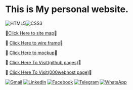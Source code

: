 # This is My personal website.
  ![HTML5](https://img.shields.io/badge/html5-%23E34F26.svg?style=for-the-badge&logo=html5&logoColor=white)![CSS3](https://img.shields.io/badge/css3-%231572B6.svg?style=for-the-badge&logo=css3&logoColor=white)

:large_orange_diamond:<a href="https://www.gloomaps.com/XncDYn2thp" target="_blank">Click Here to site map</a>:link:

:large_orange_diamond:  <a href="https://wireframe.cc/Vu6SO6" target="_blank">Click Here to wire frame</a>:link:
                                                               
:large_orange_diamond: <a href="https://www.figma.com/file/MTxffVVN0kGB2kx4HPEldm/MyWebPage?node-id=0%3A1" target="_blank">Click Here to mockup</a>:link:

:large_orange_diamond: <a href="https://tharindulala.github.io/MyProfile/" target="_blank">Click Here To Visit(github pages)</a>:link:

:large_orange_diamond: <a href="https://tharindulala.000webhostapp.com/" target="_blank">Click Here To Visit(000webhost page)</a>:link:


<a href="mailto:lalanthatharindu@gmail.com">![Gmail](https://img.shields.io/badge/Gmail-D14836?style=for-the-badge&logo=gmail&logoColor=white)</a> <a href="https://www.linkedin.com/in/tharindu-lalantha/">![LinkedIn](https://img.shields.io/badge/linkedin-%230077B5.svg?style=for-the-badge&logo=linkedin&logoColor=white)</a> <a href="https://www.facebook.com/kad.tl.5">![Facebook](https://img.shields.io/badge/Facebook-%231877F2.svg?style=for-the-badge&logo=Facebook&logoColor=white)</a> <a href="https://telegram.me/TharinduLala">![Telegram](https://img.shields.io/badge/Telegram-2CA5E0?style=for-the-badge&logo=telegram&logoColor=white)</a> <a href="https://wa.me/94715463515">![WhatsApp](https://img.shields.io/badge/WhatsApp-25D366?style=for-the-badge&logo=whatsapp&logoColor=white)</a> 